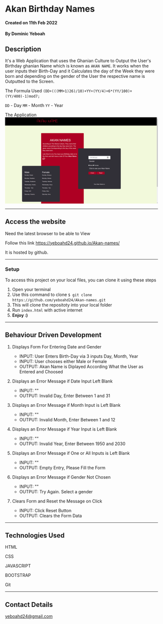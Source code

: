 # Akan Birthday  Names


#### Created on 11th Feb 2022
#### By Dominic Yeboah

## Description 

It's a Web Application that uses the Ghanian Culture to Output the User's Birthday ghanian Name which is known as `AKAN NAME`. It works when the user inputs their Birth-Day and it Calculates the day of the Week they were born and depending on the gender of the User the respective name is Outputted to the Screen.

The Formula Used `(DD+(((MM+1)26)/10)+YY+(YY/4)+6*(YY/100)+(YY/400)-1)mod7;`

`DD` - Day    `MM` - Month   `YY` - Year


The Application
![Preview](./images/akan-name.png)

---

## Access the website
Need the latest browser to be able to View

Follow this link https://yeboahd24.github.io/Akan-names/

It is hosted by github.

---

### Setup
To access this project on your local files, you can clone it using these steps
1. Open your terminal
1. Use this command to clone `$ git clone https://github.com/yeboahd24/Akan-names.git`
1. This will clone the repositoty into your local folder
1. Run `index.html` with active internet
1. __Enjoy :)__

---

## Behaviour Driven Development

1. Displays Form For Entering Date and Gender
   - INPUT: User Enters Birth-Day via 3 inputs Day, Month, Year
   - INPUT: User chooses either Male or Female
   - OUTPUT: Akan Name is Diplayed According What the User as Entered and Choosed

2. Displays an Error Message if Date Input Left Blank
   - INPUT: ""
   - OUTPUT: Invalid Day, Enter Between 1 and 31

3. Displays an Error Message if Month Input is Left Blank
   - INPUT: ""
   - OUTPUT: Invalid Month, Enter Between 1 and 12

4. Displays an Error Message if Year Input is Left Blank
   - INPUT: ""
   - OUTPUT: Invalid Year, Enter Between 1950 and 2030

4. Displays an Error Message if One or All Inputs is Left Blank
   - INPUT: ""
   - OUTPUT: Empty Entry, Please Fill the Form

5. Displays an Error Message if Gender Not Chosen
   - INPUT: "" 
   - OUTPUT: Try Again. Select a gender 

6. Clears Form and Reset the Message on Click
   - INPUT: Click Reset Button
   - OUTPUT: Clears the Form Data

---

## Technologies Used
HTML

CSS

JAVASCRIPT

BOOTSTRAP

Git

---

## Contact Details
yeboahd24@gmail.com

